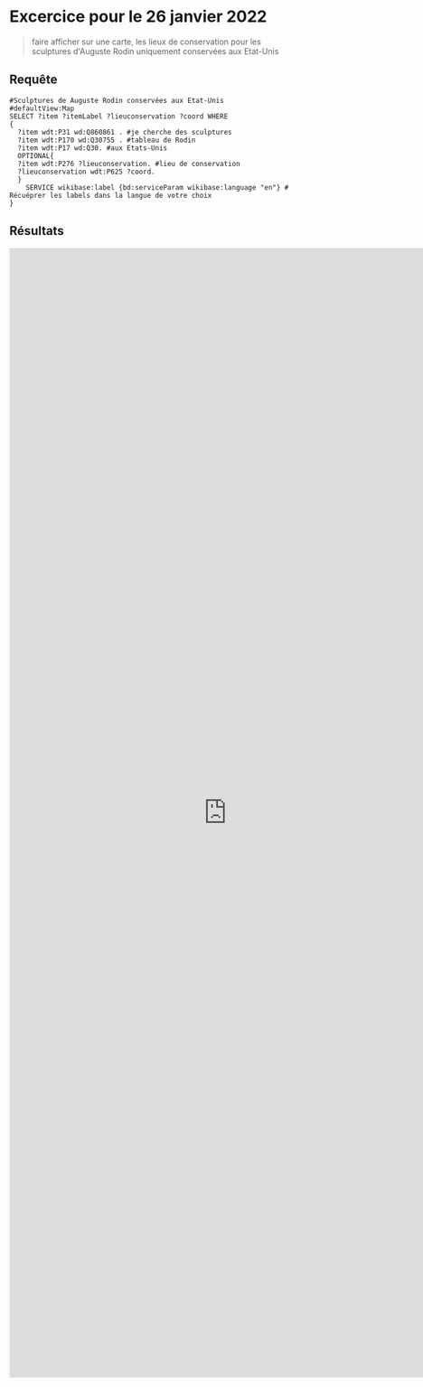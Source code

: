 # Excercice pour le 26 janvier 2022

>faire afficher sur une carte, 
>les lieux de conservation pour les sculptures d'Auguste Rodin uniquement conservées aux Etat-Unis

## Requête
```
#Sculptures de Auguste Rodin conservées aux Etat-Unis
#defaultView:Map
SELECT ?item ?itemLabel ?lieuconservation ?coord WHERE
{
  ?item wdt:P31 wd:Q860861 . #je cherche des sculptures
  ?item wdt:P170 wd:Q30755 . #tableau de Rodin
  ?item wdt:P17 wd:Q30. #aux Etats-Unis
  OPTIONAL{
  ?item wdt:P276 ?lieuconservation. #lieu de conservation
  ?lieuconservation wdt:P625 ?coord.    
  } 
    SERVICE wikibase:label {bd:serviceParam wikibase:language "en"} # Récuéprer les labels dans la langue de votre choix
}

```
## Résultats

<iframe style="width: 80vw; height: 50vh; border: none;" src="https://query.wikidata.org/embed.html#%23Sculptures%20de%20Auguste%20Rodin%20conserv%C3%A9es%20aux%20Etat-Unis%0A%23defaultView%3AMap%0ASELECT%20%3Fitem%20%3FitemLabel%20%3Flieuconservation%20%3Fcoord%20WHERE%0A%7B%0A%20%20%3Fitem%20wdt%3AP31%20wd%3AQ860861%20.%20%23je%20cherche%20des%20sculptures%0A%20%20%3Fitem%20wdt%3AP170%20wd%3AQ30755%20.%20%23tableau%20de%20Rodin%0A%20%20%3Fitem%20wdt%3AP17%20wd%3AQ30.%20%23aux%20Etats-Unis%0A%20%20OPTIONAL%7B%0A%20%20%3Fitem%20wdt%3AP276%20%3Flieuconservation.%20%23lieu%20de%20conservation%0A%20%20%3Flieuconservation%20wdt%3AP625%20%3Fcoord.%20%20%20%20%0A%20%20%7D%20%0A%20%20%20%20SERVICE%20wikibase%3Alabel%20%7Bbd%3AserviceParam%20wikibase%3Alanguage%20%22en%22%7D%20%23%20R%C3%A9cu%C3%A9prer%20les%20labels%20dans%20la%20langue%20de%20votre%20choix%0A%7D%0A" referrerpolicy="origin" sandbox="allow-scripts allow-same-origin allow-popups" ></iframe>
